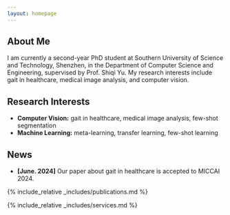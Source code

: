 ```yaml
---
layout: homepage
---
```


## About Me

I am currently a second-year PhD student at Southern University of Science and Technology, Shenzhen, in the Department of Computer Science and Engineering, supervised by Prof. Shiqi Yu. My research interests include gait in healthcare, medical image analysis, and computer vision.


## Research Interests

- **Computer Vision:** gait in healthcare, medical image analysis, few-shot segmentation
- **Machine Learning:** meta-learning, transfer learning, few-shot learning

## News

- **[June. 2024]** Our paper about gait in healthcare is accepted to MICCAI 2024.
<!-- - **[Feb. 2020]** We will host the ACM Multimedia Asia 2020 conference in Singapore!
- **[Sept. 2019]** Our paper about few-shot learning is accepted to NeurIPS 2019.
- **[Mar. 2019]** Our paper about few-shot learning is accepted to CVPR 2019. -->

{% include_relative _includes/publications.md %}

{% include_relative _includes/services.md %}
